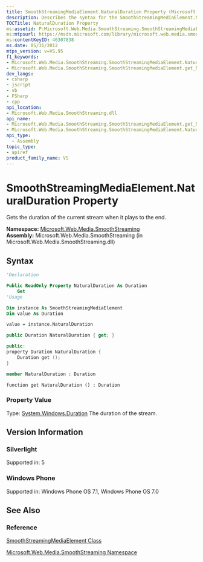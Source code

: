```yaml
---
title: SmoothStreamingMediaElement.NaturalDuration Property (Microsoft.Web.Media.SmoothStreaming)
description: Describes the syntax for the SmoothStreamingMediaElement.NaturalDuration property and gets the duration of the current stream when it plays to the end.
TOCTitle: NaturalDuration Property
ms:assetid: P:Microsoft.Web.Media.SmoothStreaming.SmoothStreamingMediaElement.NaturalDuration
ms:mtpsurl: https://msdn.microsoft.com/library/microsoft.web.media.smoothstreaming.smoothstreamingmediaelement.naturalduration(v=VS.95)
ms:contentKeyID: 46307838
ms.date: 05/31/2012
mtps_version: v=VS.95
f1_keywords:
- Microsoft.Web.Media.SmoothStreaming.SmoothStreamingMediaElement.NaturalDuration
- Microsoft.Web.Media.SmoothStreaming.SmoothStreamingMediaElement.get_NaturalDuration
dev_langs:
- csharp
- jscript
- vb
- FSharp
- cpp
api_location:
- Microsoft.Web.Media.SmoothStreaming.dll
api_name:
- Microsoft.Web.Media.SmoothStreaming.SmoothStreamingMediaElement.get_NaturalDuration
- Microsoft.Web.Media.SmoothStreaming.SmoothStreamingMediaElement.NaturalDuration
api_type:
  - Assembly
topic_type:
- apiref
product_family_name: VS
---
```


# SmoothStreamingMediaElement.NaturalDuration Property

Gets the duration of the current stream when it plays to the end.

**Namespace:**  [Microsoft.Web.Media.SmoothStreaming](microsoft-web-media-smoothstreaming-namespace_1.md)  
**Assembly:**  Microsoft.Web.Media.SmoothStreaming (in Microsoft.Web.Media.SmoothStreaming.dll)

## Syntax

```vb
'Declaration

Public ReadOnly Property NaturalDuration As Duration
    Get
'Usage

Dim instance As SmoothStreamingMediaElement
Dim value As Duration

value = instance.NaturalDuration
```

```csharp
public Duration NaturalDuration { get; }
```

```cpp
public:
property Duration NaturalDuration {
    Duration get ();
}
```

``` fsharp
member NaturalDuration : Duration
```

```jscript
function get NaturalDuration () : Duration
```

### Property Value

Type: [System.Windows.Duration](https://msdn.microsoft.com/library/ms602372\(v=vs.95\))  
The duration of the stream.

## Version Information

### Silverlight

Supported in: 5  

### Windows Phone

Supported in: Windows Phone OS 7.1, Windows Phone OS 7.0  

## See Also

### Reference

[SmoothStreamingMediaElement Class](smoothstreamingmediaelement-class-microsoft-web-media-smoothstreaming_1.md)

[Microsoft.Web.Media.SmoothStreaming Namespace](microsoft-web-media-smoothstreaming-namespace_1.md)
